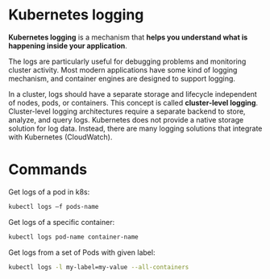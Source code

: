 # Kubernetes logging

__Kubernetes logging__ is a mechanism that __helps you understand what is happening inside your application__.

The logs are particularly useful for debugging problems and monitoring cluster activity. Most modern applications have some kind of logging mechanism, and container engines are designed to support logging.

In a cluster, logs should have a separate storage and lifecycle independent of nodes, pods, or containers. This concept is called __cluster-level logging__. Cluster-level logging architectures require a separate backend to store, analyze, and query logs. Kubernetes does not provide a native storage solution for log data. Instead, there are many logging solutions that integrate with Kubernetes (CloudWatch).

# Commands
Get logs of a pod in k8s:
```bash
kubectl logs –f pods-name
```

Get logs of a specific container:
```bash
kubectl logs pod-name container-name
```

Get logs from a set of Pods with given label:
```bash
kubectl logs -l my-label=my-value --all-containers
```

